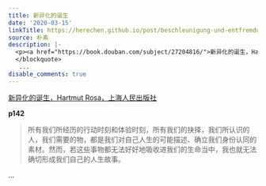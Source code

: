 ```yaml
---
title: 新异化的诞生
date: '2020-03-15'
linkTitle: https://herechen.github.io/post/beschleunigung-und-entfremdung/
source: 朴素
description: |-
  <p><a href="https://book.douban.com/subject/27204816/">新异化的诞生，Hartmut Rosa，上海人民出版社</a></p> <p><strong>p142</strong></p> <blockquote> <p>所有我们所经历的行动时刻和体验时刻，所有我们的抉择，我们所认识的人，我们需要的物，都是我们对自己人生的可能描述、确立我们身份认同的素材。然而，若这些事物都无法好好地吸收进我们的生命当中，我也就无法确切形成我们自己的人生故事。</p>
  </blockquote>
   ...
disable_comments: true
---
```

<p><a href="https://book.douban.com/subject/27204816/">新异化的诞生，Hartmut Rosa，上海人民出版社</a></p> <p><strong>p142</strong></p> <blockquote> <p>所有我们所经历的行动时刻和体验时刻，所有我们的抉择，我们所认识的人，我们需要的物，都是我们对自己人生的可能描述、确立我们身份认同的素材。然而，若这些事物都无法好好地吸收进我们的生命当中，我也就无法确切形成我们自己的人生故事。</p>
</blockquote>
 ...